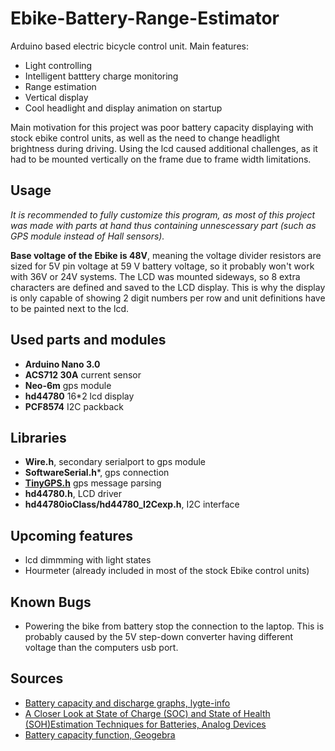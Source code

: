 # Ebike-Battery-Range-Estimator

Arduino based electric bicycle control unit. 
Main features:
* Light controlling
* Intelligent batttery charge monitoring
* Range estimation
* Vertical display
* Cool headlight and display animation on startup 

Main motivation for this project was poor battery capacity displaying with stock ebike control units, as well as the need to change headlight brightness during driving. Using the lcd caused additional challenges, as it had to  be mounted vertically on the frame due to frame width limitations.


## Usage
*It is recommended to fully customize this program, as most of this project was made with parts at hand thus containing unnescessary part (such as GPS module instead of Hall sensors).*

**Base voltage of the Ebike is 48V**, meaning the voltage divider resistors are sized for 5V pin voltage at 59 V battery voltage, so it probably won't work with 36V or 24V systems. The LCD was mounted sideways, so 8 extra characters are defined and saved to the LCD display. This is why the display is only capable of showing 2 digit numbers per row and unit definitions have to be painted next to the lcd.



## Used parts and modules
* **Arduino Nano 3.0**
* **ACS712 30A** current sensor 
* **Neo-6m** gps module
* **hd44780** 16*2 lcd display 
* **PCF8574** I2C packback

## Libraries
* **Wire.h**, secondary serialport to gps module
* **SoftwareSerial.h***, gps connection
* **[TinyGPS.h](https://github.com/mikalhart/TinyGPS)** gps message parsing
* **hd44780.h**, LCD driver
* **hd44780ioClass/hd44780_I2Cexp.h**, I2C interface

## Upcoming features
* lcd dimmming with light states
* Hourmeter (already included in most of the stock Ebike control units)

## Known Bugs
* Powering the bike from battery stop the connection to the laptop. This is probably caused by the 5V step-down converter having different voltage than the computers usb port.

## Sources
* [Battery capacity and discharge graphs, lygte-info](https://lygte-info.dk/review/batteries2012/LG%2018650%20M26%202600mAh%20(Purple)%20UK.html)
* [A Closer Look at State of Charge (SOC) and State of Health (SOH)Estimation Techniques for Batteries, Analog Devices](https://www.analog.com/media/en/technical-documentation/technical-articles/a-closer-look-at-state-of-charge-and-state-health-estimation-techniques.pdf)
* [Battery capacity function, Geogebra](https://www.geogebra.org/graphing/rwusccpe)
